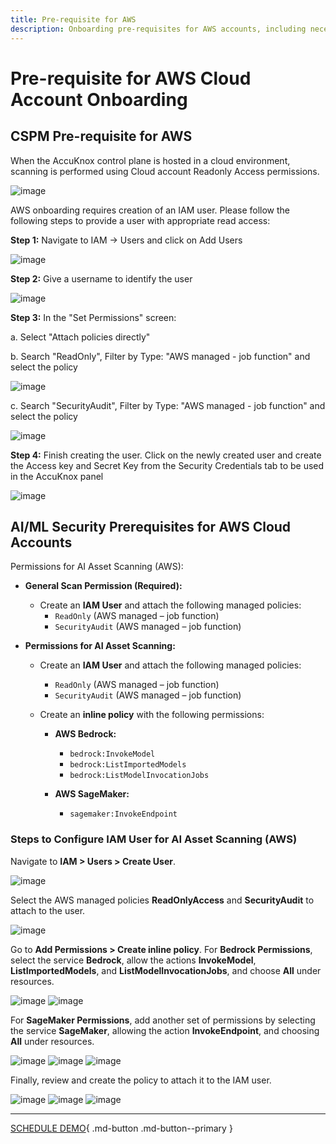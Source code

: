 ```yaml
---
title: Pre-requisite for AWS
description: Onboarding pre-requisites for AWS accounts, including necessary permissions and configurations for secure integration.
---
```


# Pre-requisite for AWS Cloud Account Onboarding

## CSPM Pre-requisite for AWS

When the AccuKnox control plane is hosted in a cloud environment, scanning is performed using Cloud account Readonly Access permissions.

![image](images/aws-arch.png)

AWS onboarding requires creation of an IAM user. Please follow the following steps to provide a user with appropriate read access:

**Step 1:** Navigate to IAM → Users and click on Add Users

![image](images/iam-user-0.png)

**Step 2:** Give a username to identify the user

![image](images/iam-user-1.png)

**Step 3:** In the "Set Permissions" screen:

a. Select "Attach policies directly"

b. Search "ReadOnly", Filter by Type: "AWS managed - job function" and select the policy

![image](images/iam-user-2.png)

c. Search "SecurityAudit", Filter by Type: "AWS managed - job function" and select the policy

![image](images/iam-user-3.png)

**Step 4:** Finish creating the user. Click on the newly created user and create the Access key and Secret Key from the Security Credentials tab to be used in the AccuKnox panel

![image](images/iam-user-4.png)

## AI/ML Security Prerequisites for AWS Cloud Accounts

Permissions for AI Asset Scanning (AWS):

- **General Scan Permission (Required):**
    - Create an **IAM User** and attach the following managed policies:
        - `ReadOnly` (AWS managed – job function)
        - `SecurityAudit` (AWS managed – job function)

- **Permissions for AI Asset Scanning:**
    - Create an **IAM User** and attach the following managed policies:
        - `ReadOnly` (AWS managed – job function)
        - `SecurityAudit` (AWS managed – job function)

    - Create an **inline policy** with the following permissions:

        - **AWS Bedrock:**
            - `bedrock:InvokeModel`
            - `bedrock:ListImportedModels`
            - `bedrock:ListModelInvocationJobs`

        - **AWS SageMaker:**
            - `sagemaker:InvokeEndpoint`

### Steps to Configure IAM User for AI Asset Scanning (AWS)

Navigate to **IAM > Users > Create User**.

![image](images/aws-ai/1.png)

Select the AWS managed policies **ReadOnlyAccess** and **SecurityAudit** to attach to the user.

![image](images/aws-ai/2.png)

Go to **Add Permissions > Create inline policy**. For **Bedrock Permissions**, select the service **Bedrock**, allow the actions **InvokeModel**, **ListImportedModels**, and **ListModelInvocationJobs**, and choose **All** under resources.

![image](images/aws-ai/3.png)
![image](images/aws-ai/4.png)

For **SageMaker Permissions**, add another set of permissions by selecting the service **SageMaker**, allowing the action **InvokeEndpoint**, and choosing **All** under resources.

![image](images/aws-ai/5.png)
![image](images/aws-ai/6.png)
![image](images/aws-ai/7.png)

Finally, review and create the policy to attach it to the IAM user.

![image](images/aws-ai/9.png)
![image](images/aws-ai/10.png)
![image](images/aws-ai/11.png)

- - -
[SCHEDULE DEMO](https://www.accuknox.com/contact-us){ .md-button .md-button--primary }
